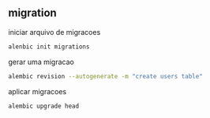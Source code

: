 


## migration
iniciar arquivo de migracoes
```bash
alenbic init migrations
```

gerar uma migracao
```bash
alembic revision --autogenerate -m "create users table"
```


aplicar migracoes
```bash
alembic upgrade head
```